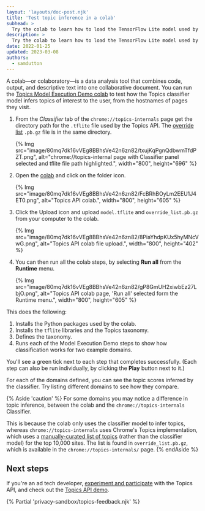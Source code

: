 ```yaml
---
layout: 'layouts/doc-post.njk'
title: 'Test topic inference in a colab'
subhead: >
  Try the colab to learn how to load the TensorFlow Lite model used by Chrome to infer topics from hostnames.
description: >
  Try the colab to learn how to load the TensorFlow Lite model used by Chrome to infer topics from hostnames.
date: 2022-01-25
updated: 2023-03-08
authors:
  - samdutton
---
```



A colab—or colaboratory—is a data analysis tool that combines code, output, and descriptive text into one collaborative document. You can run the [Topics Model Execution Demo colab](https://colab.research.google.com/drive/1hIVoz8bRCTpllYvads51MV7YS3zi3prn) to test how the Topics classifier model infers topics of interest to the user, from the hostnames of pages they visit.

1. From the *Classifier* tab of the `chrome://topics-internals` page get the directory path for the `.tflite` file used by the Topics API. The [override list](/docs/privacy-sandbox/topics/#manually-curated) `.pb.gz` file is in the same directory.

    {% Img src="image/80mq7dk16vVEg8BBhsVe42n6zn82/txujKqPgnQdbwmTfdPZT.png",
  alt="chrome://topics-internal page with Classifier panel selected and tflite file path highlighted.",
  width="800", height="696" %}

1. Open the [colab](https://colab.research.google.com/drive/1hIVoz8bRCTpllYvads51MV7YS3zi3prn) and click on the folder icon.

    {% Img src="image/80mq7dk16vVEg8BBhsVe42n6zn82/FcBRhBOyLm2EEU1J4ET0.png",
  alt="Topics API colab.", width="800", height="605" %}

1. Click the Upload icon and upload `model.tflite` and `override_list.pb.gz` from your computer to the colab.

    {% Img src="image/80mq7dk16vVEg8BBhsVe42n6zn82/8PiaYhdpKUx5hyMNcVwG.png",
  alt="Topics API colab file upload.", width="800", height="402" %}

1. You can then run all the colab steps, by selecting **Run all** from the **Runtime** menu.

    {% Img src="image/80mq7dk16vVEg8BBhsVe42n6zn82/gP8GmUH2xiwbEz27LbjO.png",
  alt="Topics API colab page, 'Run all' selected form the Runtime menu.", width="800", height="605" %}

This does the following:

1.  Installs the Python packages used by the colab.
1.  Installs the `tflite` libraries and the Topics taxonomy.
1.  Defines the taxonomy.
1.  Runs each of the Model Execution Demo steps to show how classification works for two example domains.

You'll see a green tick next to each step that completes successfully. (Each step can also be run individually, by clicking the **Play** button next to it.)

For each of the domains defined, you can see the topic scores inferred by the classifier. Try listing different domains to see how they compare.

{% Aside 'caution' %}
For some domains you may notice a difference in topic inference, between the colab and the `chrome://topics-internals` Classifier.

This is because the colab only uses the classifier model to infer topics, whereas
`chrome://topics-internals` uses Chrome's Topics implementation, which uses a
[manually-curated list of topics](/docs/privacy-sandbox/topics/topic-classification/#the-classifier-model) (rather than the classifier model) for the top
10,000 sites. The list is found in `override_list.pb.gz`, which is available in the `chrome://topics-internals/` page. 
{% endAside %}

## Next steps

If you're an ad tech developer, [experiment and participate](/docs/privacy-sandbox/topics-experiment/) with the Topics API, and check out the [Topics API demo](/docs/privacy-sandbox/topics/demo).

{% Partial 'privacy-sandbox/topics-feedback.njk' %}
